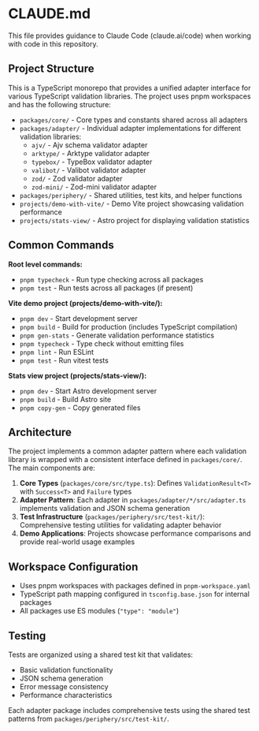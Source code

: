 # CLAUDE.md

This file provides guidance to Claude Code (claude.ai/code) when working with code in this repository.

## Project Structure

This is a TypeScript monorepo that provides a unified adapter interface for various TypeScript validation libraries. The project uses pnpm workspaces and has the following structure:

- `packages/core/` - Core types and constants shared across all adapters
- `packages/adapter/` - Individual adapter implementations for different validation libraries:
  - `ajv/` - Ajv schema validator adapter
  - `arktype/` - Arktype validator adapter
  - `typebox/` - TypeBox validator adapter
  - `valibot/` - Valibot validator adapter
  - `zod/` - Zod validator adapter
  - `zod-mini/` - Zod-mini validator adapter
- `packages/periphery/` - Shared utilities, test kits, and helper functions
- `projects/demo-with-vite/` - Demo Vite project showcasing validation performance
- `projects/stats-view/` - Astro project for displaying validation statistics

## Common Commands

**Root level commands:**

- `pnpm typecheck` - Run type checking across all packages
- `pnpm test` - Run tests across all packages (if present)

**Vite demo project (projects/demo-with-vite/):**

- `pnpm dev` - Start development server
- `pnpm build` - Build for production (includes TypeScript compilation)
- `pnpm gen-stats` - Generate validation performance statistics
- `pnpm typecheck` - Type check without emitting files
- `pnpm lint` - Run ESLint
- `pnpm test` - Run vitest tests

**Stats view project (projects/stats-view/):**

- `pnpm dev` - Start Astro development server
- `pnpm build` - Build Astro site
- `pnpm copy-gen` - Copy generated files

## Architecture

The project implements a common adapter pattern where each validation library is wrapped with a consistent interface defined in `packages/core/`. The main components are:

1. **Core Types** (`packages/core/src/type.ts`): Defines `ValidationResult<T>` with `Success<T>` and `Failure` types
2. **Adapter Pattern**: Each adapter in `packages/adapter/*/src/adapter.ts` implements validation and JSON schema generation
3. **Test Infrastructure** (`packages/periphery/src/test-kit/`): Comprehensive testing utilities for validating adapter behavior
4. **Demo Applications**: Projects showcase performance comparisons and provide real-world usage examples

## Workspace Configuration

- Uses pnpm workspaces with packages defined in `pnpm-workspace.yaml`
- TypeScript path mapping configured in `tsconfig.base.json` for internal packages
- All packages use ES modules (`"type": "module"`)

## Testing

Tests are organized using a shared test kit that validates:

- Basic validation functionality
- JSON schema generation
- Error message consistency
- Performance characteristics

Each adapter package includes comprehensive tests using the shared test patterns from `packages/periphery/src/test-kit/`.

